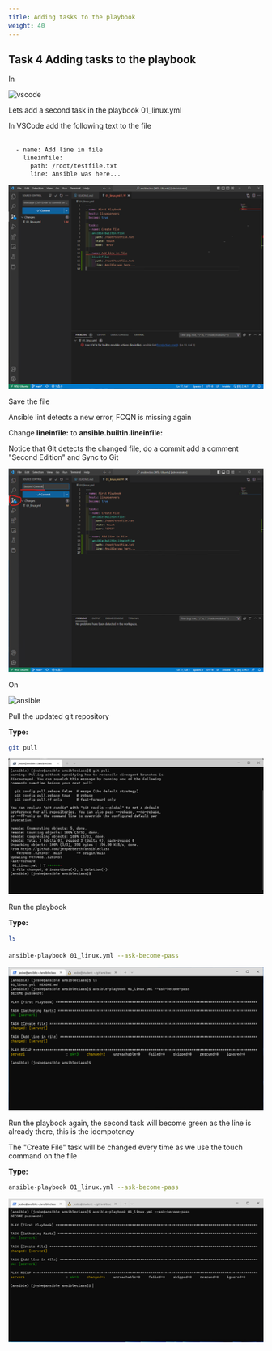 ```yaml
---
title: Adding tasks to the playbook
weight: 40
---
```


## Task 4 Adding tasks to the playbook

In

![vscode](/images/student-vscode.png)

Lets add a second task in the playbook 01_linux.yml

In VSCode add the following text to the file

```ansible

  - name: Add line in file
    lineinfile:
      path: /root/testfile.txt
      line: Ansible was here...

```

![Alt text](images/024_secondtask_code.png?raw=true "Add second task to playbook")

Save the file

Ansible lint detects a new error, FCQN is missing again

Change __lineinfile:__ to __ansible.builtin.lineinfile:__

Notice that Git detects the changed file, do a commit add a comment "Second Edition" and Sync to Git

![Alt text](images/025_secondtask_commit.png?raw=true "Second Commit to playbook")

On

![ansible](/images/ansible.png)

Pull the updated git repository

__Type:__

```bash
git pull
```

![Alt text](images/026_git_pull.png?raw=true "git pull")

Run the playbook

__Type:__

```bash
ls

ansible-playbook 01_linux.yml --ask-become-pass
```

![Alt text](images/027_run_playbook_secondtask.png?raw=true "Run playbook")

Run the playbook again, the second task will become green as the line is already there, this is the idempotency

The "Create File" task will be changed every time as we use the touch command on the file

__Type:__

```bash
ansible-playbook 01_linux.yml --ask-become-pass
```

![Alt text](images/028_run_playbook_secondtask_idempodent.png?raw=true "Run playbook")

